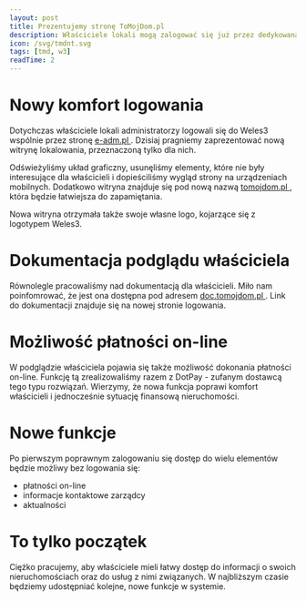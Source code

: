 ```yaml
---
layout: post
title: Prezentujemy stronę ToMojDom.pl
description: Właściciele lokali mogą zalogować się już przez dedykowaną dla nich stronę ToMojDom.pl
icon: /svg/tmdnt.svg
tags: [tmd, w3]
readTime: 2
---
```

# Nowy komfort logowania

Dotychczas właściciele lokali administratorzy logowali się do Weles3 wspólnie
przez stronę [e-adm.pl <i class="fad fa-external-link"></i>](https://e-adm.pl). Dzisiaj pragniemy zaprezentować
nową witrynę lokalowania, przeznaczoną tylko dla nich.

Odświeżyliśmy układ graficzny, usunęliśmy elementy, które nie były interesujące dla 
właścicieli i dopieściliśmy wygląd strony na urządzeniach mobilnych. Dodatkowo
witryna znajduje się pod nową nazwą [tomojdom.pl <i class="fad fa-external-link"></i>](https://tomojdom.pl),
która będzie łatwiejsza do zapamiętania.

Nowa witryna otrzymała także swoje własne logo, kojarzące się z logotypem Weles3.

# Dokumentacja podglądu właściciela

Równolegle pracowaliśmy nad dokumentacją dla właścicieli. Miło nam poinfomrować, 
że jest ona dostępna pod adresem [doc.tomojdom.pl <i class="fad fa-external-link"></i>](https://doc.tomojdom.pl).
Link do dokumentacji znajduje się na nowej stronie logowania.

# Możliwość płatności on-line

W podglądzie właściciela pojawia się także możliwość dokonania płatności on-line.
Funkcję tą zrealizowaliśmy razem z DotPay - zufanym dostawcą tego typu rozwiązań.
Wierzymy, że nowa funkcja poprawi komfort właścicieli i jednocześnie sytuację finansową nieruchomości.

# Nowe funkcje

Po pierwszym poprawnym zalogowaniu się dostęp do wielu elementów będzie możliwy bez logowania się:
- płatności on-line
- informacje kontaktowe zarządcy
- aktualności

# To tylko początek

Ciężko pracujemy, aby właściciele mieli łatwy dostęp do informacji o swoich nieruchomościach
oraz do usług z nimi związanych. W najbliższym czasie będziemy udostępniać kolejne, nowe funkcje
w systemie.